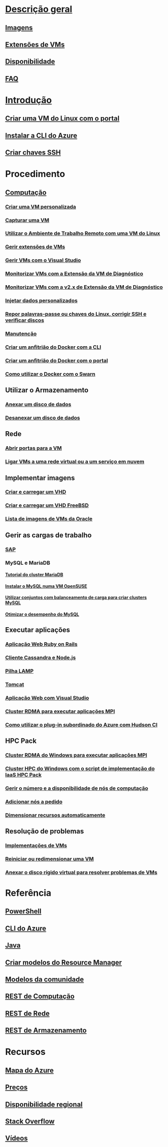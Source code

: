 # [Descrição geral](../overview.md)
## [Imagens](about-images.md)
## [Extensões de VMs](agents-and-extensions.md)
## [Disponibilidade](configure-availability.md)
## [FAQ](faq.md)

# [Introdução](../opensource-links.md)
## [Criar uma VM do Linux com o portal](createportal.md)
## [Instalar a CLI do Azure](../../../cli-install-nodejs.md)
## [Criar chaves SSH](../mac-create-ssh-keys.md)

# Procedimento
## [Computação](../intro-on-azure.md)
### [Criar uma VM personalizada](create-custom.md)
### [Capturar uma VM](capture-image.md)
### [Utilizar o Ambiente de Trabalho Remoto com uma VM do Linux](remote-desktop.md)
### [Gerir extensões de VMs](manage-extensions.md)
### [Gerir VMs com o Visual Studio](manage-visual-studio.md)
### [Monitorizar VMs com a Extensão da VM de Diagnóstico](../diagnostic-extension.md)
### [Monitorizar VMs com a v2.x de Extensão da VM de Diagnóstico](diagnostic-extension-v2.md)
### [Injetar dados personalizados](inject-custom-data.md)
### [Repor palavras-passe ou chaves do Linux, corrigir SSH e verificar discos](reset-access.md)
### [Manutenção](planned-maintenance-schedule.md)
### [Criar um anfitrião do Docker com a CLI](cli-use-docker.md)
### [Criar um anfitrião do Docker com o portal](portal-use-docker.md)
### [Como utilizar o Docker com o Swarn](../../virtual-machines-linux-docker-swarm.md)

## Utilizar o Armazenamento
### [Anexar um disco de dados](attach-disk.md)
### [Desanexar um disco de dados](detach-disk.md)

## Rede
### [Abrir portas para a VM](setup-endpoints.md)
### [Ligar VMs a uma rede virtual ou a um serviço em nuvem](connect-vms.md)

## Implementar imagens
### [Criar e carregar um VHD](create-upload-vhd.md)
### [Criar e carregar um VHD FreeBSD](freebsd-create-upload-vhd.md)
### [Lista de imagens de VMs da Oracle](oracle-images.md)

## Gerir as cargas de trabalho
### [SAP](sap-get-started.md)
### MySQL e MariaDB
#### [Tutorial do cluster MariaDB](mariadb-mysql-cluster.md)
#### [Instalar o MySQL numa VM OpenSUSE](mysql-on-opensuse.md)
#### [Utilizar conjuntos com balanceamento de carga para criar clusters MySQL](mysql-cluster.md)
#### [Otimizar o desempenho do MySQL](optimize-mysql.md)

## Executar aplicações
### [Aplicação Web Ruby on Rails](virtual-machines-linux-classic-ruby-rails-web-app.md)
### [Cliente Cassandra e Node.js](cassandra-nodejs.md)
### [Pilha LAMP](lamp-script.md)
### [Tomcat](setup-tomcat.md)
### [Aplicação Web com Visual Studio](web-app-visual-studio.md)
### [Cluster RDMA para executar aplicações MPI](rdma-cluster.md)
### [Como utilizar o plug-in subordinado do Azure com Hudson CI](../../virtual-machines-azure-slave-plugin-for-hudson.md)


## HPC Pack
### [Cluster RDMA do Windows para executar aplicações MPI](hpcpack-cluster.md)
### [Cluster HPC do Windows com o script de implementação do IaaS HPC Pack](hpcpack-cluster-starccm.md)
### [Gerir o número e a disponibilidade de nós de computação](hpcpack-cluster-powershell-script.md)
### [Adicionar nós a pedido](hpcpack-cluster-openfoam.md)
### [Dimensionar recursos automaticamente](hpcpack-cluster-namd.md)

## Resolução de problemas
### [Implementações de VMs](troubleshoot-deployment-new-vm.md)
### [Reiniciar ou redimensionar uma VM](restart-resize-error-troubleshooting.md)
### [Anexar o disco rígido virtual para resolver problemas de VMs](troubleshoot-recovery-disks-portal.md)

# Referência
## [PowerShell](/powershell/azure/overview)
## [CLI do Azure](/cli/azure/vm)
## [Java](/java/api)
## [Criar modelos do Resource Manager](../../../azure-resource-manager/resource-group-authoring-templates.md?toc=%2fazure%2fvirtual-machines%2flinux%2ftoc.json)
## [Modelos da comunidade](https://azure.microsoft.com/documentation/templates)
## [REST de Computação](/rest/api/compute)
## [REST de Rede](/rest/api)
## [REST de Armazenamento](/rest/api/storageservices)


# Recursos
## [Mapa do Azure](https://azure.microsoft.com/roadmap/?category=compute)
## [Preços](https://azure.microsoft.com/pricing/details/virtual-machines/#Linux)
## [Disponibilidade regional](https://azure.microsoft.com/regions/services)
## [Stack Overflow](http://stackoverflow.com/questions/tagged/azure-virtual-machine)
## [Vídeos](https://azure.microsoft.com/documentation/videos/index/?services=virtual-machines)
